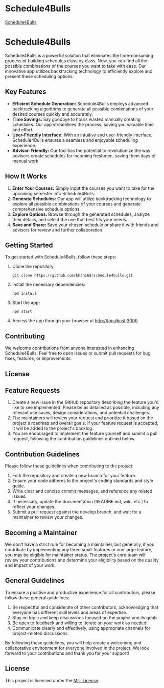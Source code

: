 # Schedule4Bulls
[Schedule4Bulls]([https://schedule4bulls.netlify.app]) 
<h1>Schedule4Bulls</h1>

<p>Schedule4Bulls is a powerful solution that eliminates the time-consuming process of building schedules class by class. Now, you can find all the possible combinations of the courses you want to take with ease. Our innovative app utilizes backtracking technology to efficiently explore and present these scheduling options.</p>


<h2>Key Features</h2>

<ul>
  <li><strong>Efficient Schedule Generation:</strong> Schedule4Bulls employs advanced backtracking algorithms to generate all possible combinations of your desired courses quickly and accurately.</li>
  <li><strong>Time Savings:</strong> Say goodbye to hours wasted manually creating schedules. Our app streamlines the process, saving you valuable time and effort.</li>
  <li><strong>User-Friendly Interface:</strong> With an intuitive and user-friendly interface, Schedule4Bulls ensures a seamless and enjoyable scheduling experience.</li>
  <li><strong>Advisor-Friendly:</strong> Our tool has the potential to revolutionize the way advisors create schedules for incoming freshmen, saving them days of manual work.</li>
</ul>

<h2>How It Works</h2>

<ol>
  <li><strong>Enter Your Courses:</strong> Simply input the courses you want to take for the upcoming semester into Schedule4Bulls.</li>
  <li><strong>Generate Schedules:</strong> Our app will utilize backtracking technology to explore all possible combinations of your courses and generate comprehensive schedule options.</li>
  <li><strong>Explore Options:</strong> Browse through the generated schedules, analyze their details, and select the one that best fits your needs.</li>
  <li><strong>Save and Share:</strong> Save your chosen schedule or share it with friends and advisors for review and further collaboration.</li>
</ol>

<h2>Getting Started</h2>

<p>To get started with Schedule4Bulls, follow these steps:</p>

<ol>
  <li>Clone the repository:</li>
  <pre><code>git clone https://github.com/khan168/schedule4bulls.git</code></pre>
  <li>Install the necessary dependencies:</li>
  <pre><code>npm install</code></pre>
  <li>Start the app:</li>
  <pre><code>npm start</code></pre>
  <li>Access the app through your browser at <a href="http://localhost:3000">http://localhost:3000</a>.</li>
</ol>

<h2>Contributing</h2>

<p>We welcome contributions from anyone interested in enhancing Schedule4Bulls. Feel free to open issues or submit pull requests for bug fixes, features, or improvements.</p>

<h2>License</h2>

## Feature Requests
1. Create a new issue in the GitHub repository describing the feature you'd like to see implemented. Please be as detailed as possible, including any relevant use cases, design considerations, and potential challenges.
2. The maintainers will review your request and prioritize it based on the project's roadmap and overall goals. If your feature request is accepted, it will be added to the project's backlog.
3. You are encouraged to implement the feature yourself and submit a pull request, following the contribution guidelines outlined below.

## Contribution Guidelines
Please follow these guidelines when contributing to the project:
1. Fork the repository and create a new branch for your feature.
2. Ensure your code adheres to the project's coding standards and style guide.
3. Write clear and concise commit messages, and reference any related issues.
4. If necessary, update the documentation (README.md, wiki, etc.) to reflect your changes.
5. Submit a pull request against the develop branch, and wait for a maintainer to review your changes.


## Becoming a Maintainer
We don't have a strict rule for becoming a maintainer, but generally, if you contribute by implementing any three small features or one large feature, you may be eligible for maintainer status. The project's core team will review your contributions and determine your eligibility based on the quality and impact of your work.

## General Guidelines
To ensure a positive and productive experience for all contributors, please follow these general guidelines:

1. Be respectful and considerate of other contributors, acknowledging that everyone has different skill levels and areas of expertise.
2. Stay on topic and keep discussions focused on the project and its goals.
3. Be open to feedback and willing to iterate on your work as needed.
4. Communicate clearly and effectively, using appropriate channels for project-related discussions.

By following these guidelines, you will help create a welcoming and collaborative environment for everyone involved in the project. We look forward to your contributions and thank you for your support!

## License

This project is licensed under the [MIT License](LICENSE.md).
